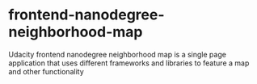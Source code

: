 # frontend-nanodegree-neighborhood-map
Udacity frontend nanodegree neighborhood map is a single page application that uses different frameworks and libraries to feature a map and other functionality
